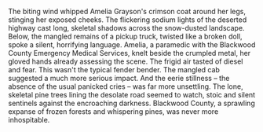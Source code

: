 The biting wind whipped Amelia Grayson's crimson coat around her legs, stinging her exposed cheeks.  The flickering sodium lights of the deserted highway cast long, skeletal shadows across the snow-dusted landscape.  Below, the mangled remains of a pickup truck, twisted like a broken doll, spoke a silent, horrifying language.  Amelia, a paramedic with the Blackwood County Emergency Medical Services, knelt beside the crumpled metal, her gloved hands already assessing the scene.  The frigid air tasted of diesel and fear.  This wasn't the typical fender bender.  The mangled cab suggested a much more serious impact.  And the eerie stillness – the absence of the usual panicked cries – was far more unsettling. The lone, skeletal pine trees lining the desolate road seemed to watch, stoic and silent sentinels against the encroaching darkness.  Blackwood County, a sprawling expanse of frozen forests and whispering pines, was never more inhospitable.
